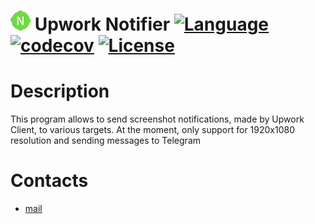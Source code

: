 # ![Logo](UpworkNotifier/Properties/Icons/icon.png) Upwork Notifier [![Language](https://img.shields.io/badge/language-C%23-blue.svg?style=flat-square)](https://github.com/HavenDV/UpworkNotifier/search?l=C%23&o=desc&s=&type=Code) [![codecov](https://codecov.io/gh/HavenDV/UpworkNotifier/branch/master/graph/badge.svg)](https://codecov.io/gh/HavenDV/UpworkNotifier) [![License](https://img.shields.io/github/license/HavenDV/UpworkNotifier.svg?label=License&maxAge=86400)](LICENSE.md)

# Description
This program allows to send screenshot notifications, made by Upwork Client, to various targets. At the moment, only support for 1920x1080 resolution and sending messages to Telegram

# Contacts
* [mail](mailto:havendv@gmail.com)
